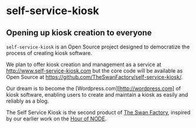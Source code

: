 # self-service-kiosk

## Opening up kiosk creation to everyone

`self-service-kiosk` is an Open Source project designed to democratize the process of creating kiosk software.

We plan to offer kiosk creation and management as a service at http://www.self-service-kiosk.com but the core code will be available as Open Source at https://github.com/TheSwanFactory/self-service-kiosk/.

Our dream is to become the [Wordpress.com][http://wordpress.com] of kiosk software, enabling users to create and maintain a kiosk as easily and reliably as a blog.

The Self Service Kiosk is the second product of [The Swan Factory](www.theswanfactory.com), inspired by our earlier work on the [Hour of NODE](hourofnode.org).
